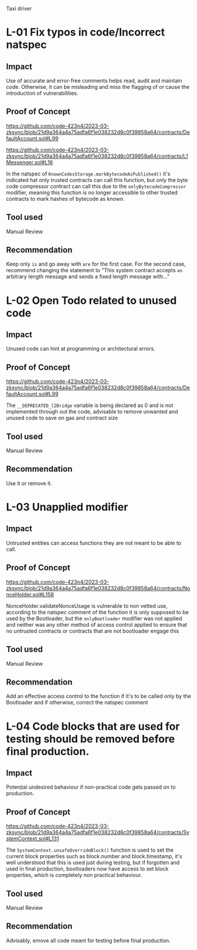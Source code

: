 Taxi driver

# L-01 Fix typos in code/Incorrect natspec

## Impact

Use of accurate and error-free comments helps read, audit and maintain code. Otherwise, it can be misleading and miss the flagging of or cause the introduction of vulnerabilities.

## Proof of Concept

https://github.com/code-423n4/2023-03-zksync/blob/21d9a364a4a75adfa6f1e038232d8c0f39858a64/contracts/DefaultAccount.sol#L99

https://github.com/code-423n4/2023-03-zksync/blob/21d9a364a4a75adfa6f1e038232d8c0f39858a64/contracts/L1Messenger.sol#L16

In the natspec of  `KnownCodesStorage.markBytecodeAsPublished()` it's indicated hat only trusted contracts can call this function, but only the byte code compressor contract can call this due to the `onlyBytecodeCompressor` modifier, meaning this  function is no longer accessible to other trusted contracts to mark hashes of bytecode as known.

## Tool used

Manual Review

## Recommendation

Keep only `is` and go away with `are` for the first case.
For the second case, recommend changing the statement to "This system contract accepts `an` arbitrary length message and sends a fixed length message with..."

# L-02 Open Todo related to unused code

## Impact

Unused code can hint at programming or architectural errors.

## Proof of Concept

https://github.com/code-423n4/2023-03-zksync/blob/21d9a364a4a75adfa6f1e038232d8c0f39858a64/contracts/DefaultAccount.sol#L99

The `__DEPRECATED_l2Bridge` variable is being declared as 0 and is not implemented through out the code, advisable to remove unwanted and unused code to save on gas and contract size


## Tool used

Manual Review

## Recommendation

Use it or remove it.
# L-03 Unapplied modifier

## Impact

Untrusted entities can access functions they are not meant to be able to call.

## Proof of Concept

https://github.com/code-423n4/2023-03-zksync/blob/21d9a364a4a75adfa6f1e038232d8c0f39858a64/contracts/NonceHolder.sol#L158

NonceHolder.validateNonceUsage is vulnerable to non vetted use, according to the natspec comment of the function it is only supposed to be used by the Bootloader, but the `onlyBootloader` modifier was not applied and neither was any other method of access control applied to ensure that no untrusted contracts or contracts that are not bootloader engage this

## Tool used

Manual Review

## Recommendation

Add an effective access control to the function if it's to be called only by the Bootloader and if otherwise, correct the natspec comment

# L-04 Code blocks that are used for testing should be removed before final production. 

## Impact

Potențial undesired behaviour if non-practical code gets passed on to production.

## Proof of Concept

https://github.com/code-423n4/2023-03-zksync/blob/21d9a364a4a75adfa6f1e038232d8c0f39858a64/contracts/SystemContext.sol#L131

The `SystemContext.unsafeOverrideBlock()` function is used to set the current block properties such as block.number and block.timestamp, it's well understood that this is used just during testing, but if forgotten and used in final production, bootloaders now have access to set block properties, which is completely non practical behaviour.


## Tool used

Manual Review

## Recommendation

Advisably, emove all code meant for testing before final production.